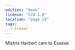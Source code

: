 ```yaml
---
edition: "book"
license: "CC0 1.0"
location: "page 14"
tags:
  - travel
---
```

Mistris Harbert
cam to Essexe.
